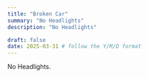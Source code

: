 ```yaml
---
title: "Broken Car"
summary: "No Headlights"
description: "No Headlights"

draft: false
date: 2025-03-31 # follow the Y/M/D format 
---
```


No Headlights.
